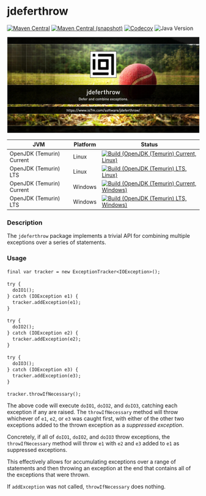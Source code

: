 jdeferthrow
===

[![Maven Central](https://img.shields.io/maven-central/v/com.io7m.jdeferthrow/com.io7m.jdeferthrow.svg?style=flat-square)](http://search.maven.org/#search%7Cga%7C1%7Cg%3A%22com.io7m.jdeferthrow%22)
[![Maven Central (snapshot)](https://img.shields.io/nexus/s/com.io7m.jdeferthrow/com.io7m.jdeferthrow?server=https%3A%2F%2Fs01.oss.sonatype.org&style=flat-square)](https://s01.oss.sonatype.org/content/repositories/snapshots/com/io7m/jdeferthrow/)
[![Codecov](https://img.shields.io/codecov/c/github/io7m-com/jdeferthrow.svg?style=flat-square)](https://codecov.io/gh/io7m-com/jdeferthrow)
![Java Version](https://img.shields.io/badge/17-java?label=java&color=e65cc3)

![com.io7m.jdeferthrow](./src/site/resources/jdeferthrow.jpg?raw=true)

| JVM | Platform | Status |
|-----|----------|--------|
| OpenJDK (Temurin) Current | Linux | [![Build (OpenJDK (Temurin) Current, Linux)](https://img.shields.io/github/actions/workflow/status/io7m-com/jdeferthrow/main.linux.temurin.current.yml)](https://www.github.com/io7m-com/jdeferthrow/actions?query=workflow%3Amain.linux.temurin.current)|
| OpenJDK (Temurin) LTS | Linux | [![Build (OpenJDK (Temurin) LTS, Linux)](https://img.shields.io/github/actions/workflow/status/io7m-com/jdeferthrow/main.linux.temurin.lts.yml)](https://www.github.com/io7m-com/jdeferthrow/actions?query=workflow%3Amain.linux.temurin.lts)|
| OpenJDK (Temurin) Current | Windows | [![Build (OpenJDK (Temurin) Current, Windows)](https://img.shields.io/github/actions/workflow/status/io7m-com/jdeferthrow/main.windows.temurin.current.yml)](https://www.github.com/io7m-com/jdeferthrow/actions?query=workflow%3Amain.windows.temurin.current)|
| OpenJDK (Temurin) LTS | Windows | [![Build (OpenJDK (Temurin) LTS, Windows)](https://img.shields.io/github/actions/workflow/status/io7m-com/jdeferthrow/main.windows.temurin.lts.yml)](https://www.github.com/io7m-com/jdeferthrow/actions?query=workflow%3Amain.windows.temurin.lts)|

### Description

The `jdeferthrow` package implements a trivial API for combining multiple
exceptions over a series of statements.

### Usage

```
final var tracker = new ExceptionTracker<IOException>();

try {
  doIO1();
} catch (IOException e1) {
  tracker.addException(e1);
}

try {
  doIO2();
} catch (IOException e2) {
  tracker.addException(e2);
}

try {
  doIO3();
} catch (IOException e3) {
  tracker.addException(e3);
}

tracker.throwIfNecessary();
```

The above code will execute `doIO1`, `doIO2`, and `doIO3`, catching each
exception if any are raised. The `throwIfNecessary` method will throw
whichever of `e1`, `e2`, or `e3` was caught first, with either of the other
two exceptions added to the thrown exception as a _suppressed exception_.

Concretely, if all of `doIO1`, `doIO2`, and `doIO3` throw exceptions, the
`throwIfNecessary` method will throw `e1` with `e2` and `e3` added to `e1`
as suppressed exceptions.

This effectively allows for accumulating exceptions over a range of statements
and then throwing an exception at the end that contains all of the exceptions
that were thrown.

If `addException` was not called, `throwIfNecessary` does nothing.

